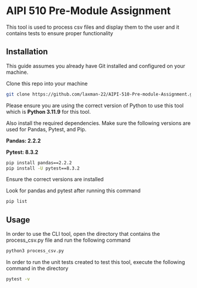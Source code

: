 # AIPI 510 Pre-Module Assignment

This tool is used to process csv files and display them to the user and it contains tests to ensure proper functionality

## Installation

This guide assumes you already have Git installed and configured on your machine.

Clone this repo into your machine

```bash
git clone https://github.com/laxman-22/AIPI-510-Pre-module-Assignment.git

```

Please ensure you are using the correct version of Python to use this tool which is **Python 3.11.9** for this tool.

Also install the required dependencies. Make sure the following versions are used for Pandas, Pytest, and Pip.

**Pandas: 2.2.2**

**Pytest: 8.3.2**

```bash
pip install pandas==2.2.2
pip install -U pytest==8.3.2
```

Ensure the correct versions are installed

Look for pandas and pytest after running this command
```bash
pip list
```


## Usage

In order to use the CLI tool, open the directory that contains the process_csv.py file and run the following command

```bash
python3 process_csv.py
```
In order to run the unit tests created to test this tool, execute the following command in the directory

```bash
pytest -v
```

